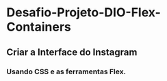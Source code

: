 # Desafio-Projeto-DIO-Flex-Containers
## Criar a Interface do Instagram
### Usando CSS e as ferramentas Flex.
